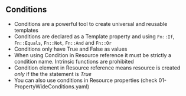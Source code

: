 Conditions
---
- Conditions are a powerful tool to create universal and reusable templates
- Conditions are declared as a Template property and using `Fn::If`, `Fn::Equals`, `Fn::Not`, `Fn::And` and `Fn::Or`
- Conditions only have True and False as values
- When using Condition in Resource reference it must be strictly a condition name. Intrinsic functions are prohibited
- Condition element in Resource reference means resource is created *only* if the the statement is *True*
- You can also use conditions in Resource properties (check 01-PropertyWideConditions.yaml)
